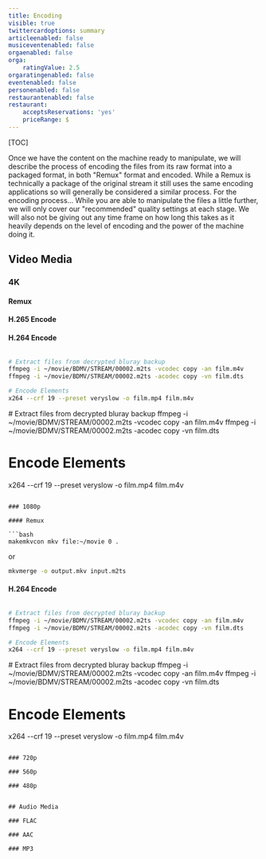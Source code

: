 ```yaml
---
title: Encoding
visible: true
twittercardoptions: summary
articleenabled: false
musiceventenabled: false
orgaenabled: false
orga:
    ratingValue: 2.5
orgaratingenabled: false
eventenabled: false
personenabled: false
restaurantenabled: false
restaurant:
    acceptsReservations: 'yes'
    priceRange: $
---
```


[TOC]

Once we have the content on the machine ready to manipulate, we will describe the process of encoding the files from its raw format into a packaged format, in both "Remux" format and encoded. While a Remux is technically a package of the original stream it still uses the same encoding applications so will generally be considered a similar process. For the encoding process... While you are able to manipulate the files a little further, we will only cover our "recommended" quality settings at each stage. We will also not be giving out any time frame on how long this takes as it heavily depends on the level of encoding and the power of the machine doing it. 

## Video Media

### 4K

#### Remux

#### H.265 Encode

#### H.264 Encode
```bash

# Extract files from decrypted bluray backup
ffmpeg -i ~/movie/BDMV/STREAM/00002.m2ts -vcodec copy -an film.m4v
ffmpeg -i ~/movie/BDMV/STREAM/00002.m2ts -acodec copy -vn film.dts

# Encode Elements
x264 --crf 19 --preset veryslow -o film.mp4 film.m4v

```

# Extract files from decrypted bluray backup
ffmpeg -i ~/movie/BDMV/STREAM/00002.m2ts -vcodec copy -an film.m4v
ffmpeg -i ~/movie/BDMV/STREAM/00002.m2ts -acodec copy -vn film.dts

# Encode Elements
x264 --crf 19 --preset veryslow -o film.mp4 film.m4v

```

### 1080p

#### Remux

```bash
makemkvcon mkv file:~/movie 0 .
```

or

```bash
mkvmerge -o output.mkv input.m2ts
```

#### H.264 Encode
```bash

# Extract files from decrypted bluray backup
ffmpeg -i ~/movie/BDMV/STREAM/00002.m2ts -vcodec copy -an film.m4v
ffmpeg -i ~/movie/BDMV/STREAM/00002.m2ts -acodec copy -vn film.dts

# Encode Elements
x264 --crf 19 --preset veryslow -o film.mp4 film.m4v

```

# Extract files from decrypted bluray backup
ffmpeg -i ~/movie/BDMV/STREAM/00002.m2ts -vcodec copy -an film.m4v
ffmpeg -i ~/movie/BDMV/STREAM/00002.m2ts -acodec copy -vn film.dts

# Encode Elements
x264 --crf 19 --preset veryslow -o film.mp4 film.m4v

```

### 720p

### 560p

### 480p


## Audio Media

### FLAC

### AAC

### MP3